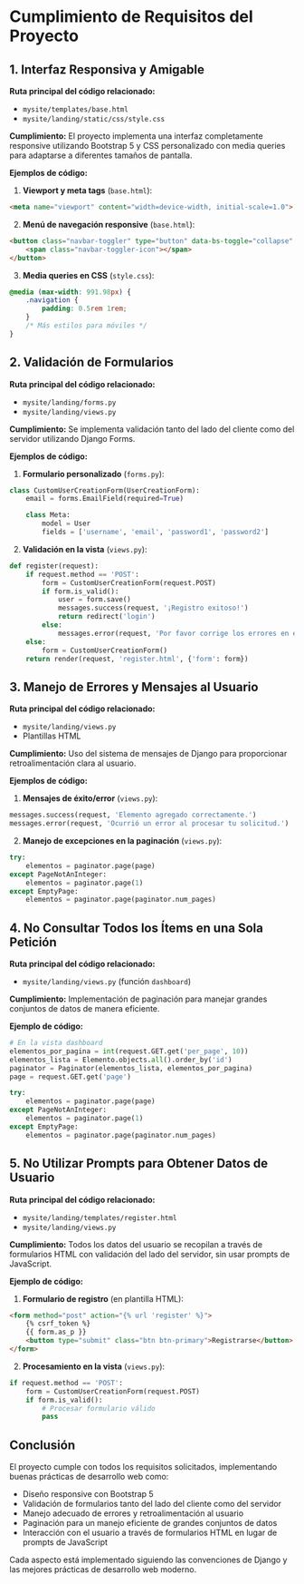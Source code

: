 # Cumplimiento de Requisitos del Proyecto

## 1. Interfaz Responsiva y Amigable

**Ruta principal del código relacionado:**
- `mysite/templates/base.html`
- `mysite/landing/static/css/style.css`

**Cumplimiento:**
El proyecto implementa una interfaz completamente responsive utilizando Bootstrap 5 y CSS personalizado con media queries para adaptarse a diferentes tamaños de pantalla.

**Ejemplos de código:**

1. **Viewport y meta tags** (`base.html`):
```html
<meta name="viewport" content="width=device-width, initial-scale=1.0">
```

2. **Menú de navegación responsive** (`base.html`):
```html
<button class="navbar-toggler" type="button" data-bs-toggle="collapse" data-bs-target="#navbarNav">
    <span class="navbar-toggler-icon"></span>
</button>
```

3. **Media queries en CSS** (`style.css`):
```css
@media (max-width: 991.98px) {
    .navigation {
        padding: 0.5rem 1rem;
    }
    /* Más estilos para móviles */
}
```

## 2. Validación de Formularios

**Ruta principal del código relacionado:**
- `mysite/landing/forms.py`
- `mysite/landing/views.py`

**Cumplimiento:**
Se implementa validación tanto del lado del cliente como del servidor utilizando Django Forms.

**Ejemplos de código:**

1. **Formulario personalizado** (`forms.py`):
```python
class CustomUserCreationForm(UserCreationForm):
    email = forms.EmailField(required=True)

    class Meta:
        model = User
        fields = ['username', 'email', 'password1', 'password2']
```

2. **Validación en la vista** (`views.py`):
```python
def register(request):
    if request.method == 'POST':
        form = CustomUserCreationForm(request.POST)
        if form.is_valid():
            user = form.save()
            messages.success(request, '¡Registro exitoso!')
            return redirect('login')
        else:
            messages.error(request, 'Por favor corrige los errores en el formulario.')
    else:
        form = CustomUserCreationForm()
    return render(request, 'register.html', {'form': form})
```

## 3. Manejo de Errores y Mensajes al Usuario

**Ruta principal del código relacionado:**
- `mysite/landing/views.py`
- Plantillas HTML

**Cumplimiento:**
Uso del sistema de mensajes de Django para proporcionar retroalimentación clara al usuario.

**Ejemplos de código:**

1. **Mensajes de éxito/error** (`views.py`):
```python
messages.success(request, 'Elemento agregado correctamente.')
messages.error(request, 'Ocurrió un error al procesar tu solicitud.')
```

2. **Manejo de excepciones en la paginación** (`views.py`):
```python
try:
    elementos = paginator.page(page)
except PageNotAnInteger:
    elementos = paginator.page(1)
except EmptyPage:
    elementos = paginator.page(paginator.num_pages)
```

## 4. No Consultar Todos los Ítems en una Sola Petición

**Ruta principal del código relacionado:**
- `mysite/landing/views.py` (función `dashboard`)

**Cumplimiento:**
Implementación de paginación para manejar grandes conjuntos de datos de manera eficiente.

**Ejemplo de código:**

```python
# En la vista dashboard
elementos_por_pagina = int(request.GET.get('per_page', 10))
elementos_lista = Elemento.objects.all().order_by('id')
paginator = Paginator(elementos_lista, elementos_por_pagina)
page = request.GET.get('page')

try:
    elementos = paginator.page(page)
except PageNotAnInteger:
    elementos = paginator.page(1)
except EmptyPage:
    elementos = paginator.page(paginator.num_pages)
```

## 5. No Utilizar Prompts para Obtener Datos de Usuario

**Ruta principal del código relacionado:**
- `mysite/landing/templates/register.html`
- `mysite/landing/views.py`

**Cumplimiento:**
Todos los datos del usuario se recopilan a través de formularios HTML con validación del lado del servidor, sin usar prompts de JavaScript.

**Ejemplo de código:**

1. **Formulario de registro** (en plantilla HTML):
```html
<form method="post" action="{% url 'register' %}">
    {% csrf_token %}
    {{ form.as_p }}
    <button type="submit" class="btn btn-primary">Registrarse</button>
</form>
```

2. **Procesamiento en la vista** (`views.py`):
```python
if request.method == 'POST':
    form = CustomUserCreationForm(request.POST)
    if form.is_valid():
        # Procesar formulario válido
        pass
```

## Conclusión

El proyecto cumple con todos los requisitos solicitados, implementando buenas prácticas de desarrollo web como:
- Diseño responsive con Bootstrap 5
- Validación de formularios tanto del lado del cliente como del servidor
- Manejo adecuado de errores y retroalimentación al usuario
- Paginación para un manejo eficiente de grandes conjuntos de datos
- Interacción con el usuario a través de formularios HTML en lugar de prompts de JavaScript

Cada aspecto está implementado siguiendo las convenciones de Django y las mejores prácticas de desarrollo web moderno.
